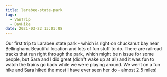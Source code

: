 ```yaml
---
title: larabee-state-park
tags:
  - VanTrip
  - DayHike
date: 2021-03-22 13:01:08
---
```


Our first trip to Larabee state park - which is right on chuckanut bay near Bellingham. Beautiful location and lots of fun stuff to do. There are railroad tracks that run right through the park, which might be n issue for some people, but Sara and I did great (didn't wake up at all) and it was fun to watch the trains go back while we were playing around. We went on a fun hike and Sara hiked the most I have ever seen her do - almost 2.5 miles!
